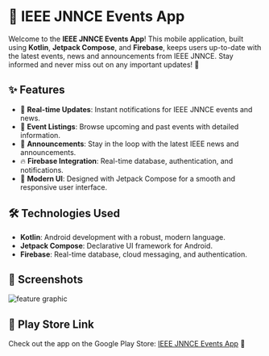 # 📱 IEEE JNNCE Events App

Welcome to the **IEEE JNNCE Events App**! This mobile application, built using **Kotlin**, **Jetpack Compose**, and **Firebase**, keeps users up-to-date with the latest events, news and announcements from IEEE JNNCE. Stay informed and never miss out on any important updates! 🎉

## ✨ Features

- 🚀 **Real-time Updates**: Instant notifications for IEEE JNNCE events and news.
- 📅 **Event Listings**: Browse upcoming and past events with detailed information.
- 📢 **Announcements**: Stay in the loop with the latest IEEE news and announcements.
- 🔥 **Firebase Integration**: Real-time database, authentication, and notifications.
- 🎨 **Modern UI**: Designed with Jetpack Compose for a smooth and responsive user interface.

## 🛠️ Technologies Used

- **Kotlin**: Android development with a robust, modern language.
- **Jetpack Compose**: Declarative UI framework for Android.
- **Firebase**: Real-time database, cloud messaging, and authentication.



## 📸 Screenshots

![feature graphic](https://github.com/user-attachments/assets/973c2970-8c0e-47eb-ab61-eadc691f5119)


## 📲 Play Store Link

Check out the app on the Google Play Store: [IEEE JNNCE Events App](https://play.google.com/store/apps/details?id=com.abhi.IEEE) 🎉








